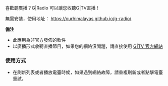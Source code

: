 喜歡聼廣播？G|Radio 可以讓您收聽G|TV直播！

無需安裝，使用地址： https://ourhimalayas.github.io/g-radio/

**備注**
* 此應用為非官方發佈的軟件
* 以廣播形式收聽直播節目，如果您的網絡沒問題，請直接使用 [G|TV 官方網站](https://gtv.org)

### 使用方式

* 在刷新列表或者播放電臺時候，如果遇到網絡故障，請重複刷新或者點擊電臺重試。

